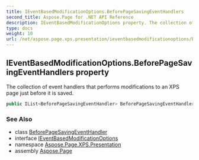 ```yaml
---
title: IEventBasedModificationOptions.BeforePageSavingEventHandlers
second_title: Aspose.Page for .NET API Reference
description: IEventBasedModificationOptions property. The collection of event handlers that performs modifications to an XPS page just before it is saved
type: docs
weight: 10
url: /net/aspose.page.xps.presentation/ieventbasedmodificationoptions/beforepagesavingeventhandlers/
---
```

## IEventBasedModificationOptions.BeforePageSavingEventHandlers property

The collection of event handlers that performs modifications to an XPS page just before it is saved.

```csharp
public IList<BeforePageSavingEventHandler> BeforePageSavingEventHandlers { get; }
```

### See Also

* class [BeforePageSavingEventHandler](../../../aspose.page.xps.features.eventbasedmodifications/beforepagesavingeventhandler/)
* interface [IEventBasedModificationOptions](../)
* namespace [Aspose.Page.XPS.Presentation](../../ieventbasedmodificationoptions/)
* assembly [Aspose.Page](../../../)


